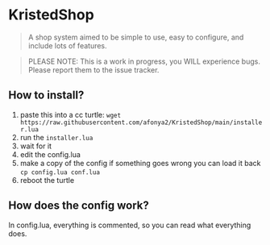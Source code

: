 # KristedShop
> A shop system aimed to be simple to use, easy to configure, and include lots of features.

> PLEASE NOTE: This is a work in progress, you WILL experience bugs. Please report them to the issue tracker.

## How to install?
1. paste this into a cc turtle: `wget https://raw.githubusercontent.com/afonya2/KristedShop/main/installer.lua`
2. run the `installer.lua`
3. wait for it
4. edit the config.lua
5. make a copy of the config if something goes wrong you can load it back `cp config.lua conf.lua`
6. reboot the turtle

## How does the config work?
In config.lua, everything is commented, so you can read what everything does.
